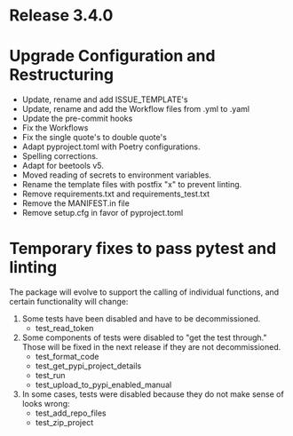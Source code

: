 # Release 3.4.0

# Upgrade Configuration and Restructuring
- Update, rename and add ISSUE_TEMPLATE's
- Update, rename and add the Workflow files from .yml to .yaml
- Update the pre-commit hooks
- Fix the Workflows
- Fix the single quote's to double quote's
- Adapt pyproject.toml with Poetry configurations.
- Spelling corrections.
- Adapt for beetools v5.
- Moved reading of secrets to environment variables.
- Rename the template files with postfix "x" to prevent linting.
- Remove requirements.txt and requirements_test.txt
- Remove the MANIFEST.in file
- Remove setup.cfg in favor of pyproject.toml

# Temporary fixes to pass pytest and linting
The package will evolve to support the calling of individual functions, and certain functionality will change:
1. Some tests have been disabled and have to be decommissioned.
   - test_read_token
2. Some components of tests were disabled to "get the test through." Those will be fixed in the next release if they are not decommissioned.
   - test_format_code
   - test_get_pypi_project_details
   - test_run
   - test_upload_to_pypi_enabled_manual
3. In some cases, tests were disabled because they do not make sense of looks wrong:
   - test_add_repo_files
   - test_zip_project  

